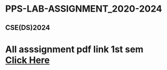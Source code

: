 # PPS-LAB-ASSIGNMENT_2020-2024

## CSE(DS)2024

# All asssignment pdf link 1st sem [Click Here](https://drive.google.com/file/d/1U3FrVmK_jUxXY22VVsrSvU1WvWN80ZMf/view?usp=sharing)
